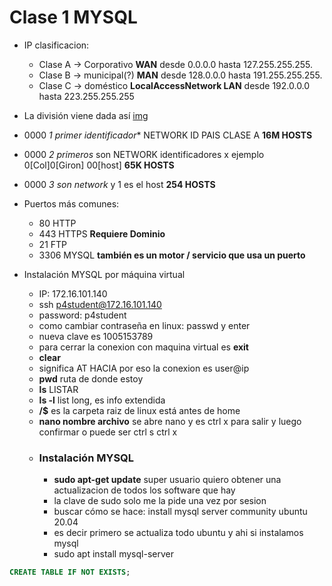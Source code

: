# Clase 1 MYSQL

+ IP clasificacion: 
    + Clase A -> Corporativo **WAN** desde 0.0.0.0 hasta 127.255.255.255. 
    + Clase B -> municipal(?) **MAN** desde 128.0.0.0 hasta 191.255.255.255.
    + Clase C -> doméstico **LocalAccessNetwork LAN** desde 192.0.0.0 hasta 223.255.255.255
+ La división viene dada así [img](https://www.google.com/search?client=ubuntu-sn&hs=5r1&sca_esv=b944e575ace96cca&sca_upv=1&channel=fs&sxsrf=ACQVn0-63ktVIHF-enY0OVFRV2DCCVOrkQ:1714521652062&q=que+significa+cada+byte+ip&uds=AMwkrPsg_JvUfmGZWVnIanpSJbfw7eSAZSS8IumdL9MVKw87JW5Mon9HRW_1BWYEIR2DqwKOX3SgMnYTpIIfn_8xWY_BM2pyxa7JNeiB94vODt2Ii0WfKDGK9uPRCfAnDEWyWTwH0h0NZF8exJqTw8dtbvyfWYI2tJcAkM6MyfGCcgB-xviD2a3C0uFuE5eHMfem2FLqG6y6M-4UbTIVUTbuPP0Fkjt6sbEr7F4qe7xgWftC9oMr5ft04_oqPhrETOYQZ5i75-Kbx3h69sSCMdfG3ib-Uvug7q3DLKEpkhKiiHvay-zPNyI&udm=2&prmd=isvnbmtz&sa=X&ved=2ahUKEwjBl5_wkuuFAxUTVjABHby6BMwQtKgLegQIDRAB&biw=1850&bih=968&dpr=1#vhid=fmUzImh9kRG1KM&vssid=mosaic)

+ 0000 *1 primer identificador** NETWORK ID PAIS CLASE A **16M HOSTS**
+ 0000 *2 primeros* son NETWORK identificadores x ejemplo 0[Col]0[Giron] 00[host] **65K HOSTS**
+ 0000 *3 son network* y 1 es el host **254 HOSTS**

+ Puertos más comunes: 
    + 80 HTTP
    + 443 HTTPS **Requiere Dominio**
    + 21 FTP
    + 3306 MYSQL **también es un motor / servicio que usa un puerto**



+ Instalación MYSQL por máquina virtual
    + IP: 172.16.101.140
    + ssh p4student@172.16.101.140
    + password: p4student
    + como cambiar contraseña en linux: passwd y enter
    + nueva clave es 1005153789
    + para cerrar la conexion con maquina virtual es **exit** 
    + **clear** 
    + significa AT HACIA por eso la conexion es user@ip 
    + **pwd** ruta de donde estoy
    + **ls** LISTAR
    + **ls -l** list long, es info extendida
    + **/$**  es la carpeta raiz de linux está antes de home
    + **nano nombre archivo** se abre nano y es ctrl x para salir y luego confirmar o puede ser ctrl s ctrl x
    + ### Instalación MYSQL
        + **sudo apt-get update** super usuario quiero obtener una actualizacion de todos los software que hay
        + la clave de sudo solo me la pide una vez por sesion
        + buscar cómo se hace: install mysql server community ubuntu 20.04
        + es decir primero se actualiza todo ubuntu y ahi si instalamos mysql
        + sudo apt install mysql-server





```SQL
CREATE TABLE IF NOT EXISTS;
```